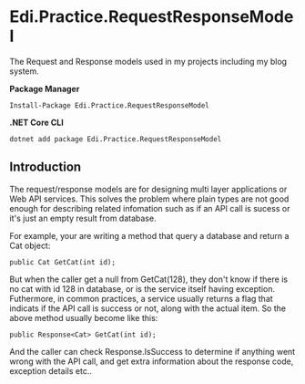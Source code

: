 # Edi.Practice.RequestResponseModel
The Request and Response models used in my projects including my blog system.

**Package Manager**
```
Install-Package Edi.Practice.RequestResponseModel
```

**.NET Core CLI**
```
dotnet add package Edi.Practice.RequestResponseModel
```

## Introduction

The request/response models are for designing multi layer applications or Web API services. This solves the problem where plain types are not good enough for describing related infomation such as if an API call is sucess or it's just an empty result from database.

For example, your are writing a method that query a database and return a Cat object:

```
public Cat GetCat(int id);
```

But when the caller get a null from GetCat(128), they don't know if there is no cat with id 128 in database, or is the service itself having exception. Futhermore, in common practices, a service usually returns a flag that indicats if the API call is success or not, along with the actual item. So the above method usually become like this:

```
public Response<Cat> GetCat(int id);
```

And the caller can check Response.IsSuccess to determine if anything went wrong with the API call, and get extra information about the response code, exception details etc..
